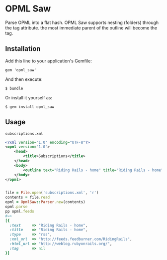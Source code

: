 # OPML Saw

Parse OPML into a flat hash. OPML Saw supports nesting (folders) through the tag attribute. the most immediate parent of the outline will become the tag.

## Installation

Add this line to your application's Gemfile:

    gem 'opml_saw'

And then execute:

    $ bundle

Or install it yourself as:

    $ gem install opml_saw

## Usage

`subscriptions.xml`

```xml
<?xml version="1.0" encoding="UTF-8"?>
<opml version="1.0">
    <head>
        <title>Subscriptions</title>
    </head>
    <body>
        <outline text="Riding Rails - home" title="Riding Rails - home" type="rss" xmlUrl="http://feeds.feedburner.com/RidingRails" htmlUrl="http://weblog.rubyonrails.org/"/>
    </body>
</opml>
```

```ruby

file = File.open('subscriptions.xml', 'r')
contents = file.read
opml = OpmlSaw::Parser.new(contents)
opml.parse
pp opml.feeds
#=>
[{
  :text     => "Riding Rails - home",
  :title    => "Riding Rails - home",
  :type     => "rss",
  :xml_url  => "http://feeds.feedburner.com/RidingRails",
  :html_url => "http://weblog.rubyonrails.org/",
  :tag      => nil
}]
```
